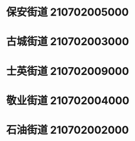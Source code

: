 # 保安街道 210702005000
# 古城街道 210702003000
# 士英街道 210702009000
# 敬业街道 210702004000
# 石油街道 210702002000
